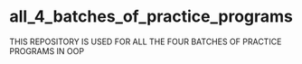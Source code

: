 # all_4_batches_of_practice_programs
THIS REPOSITORY IS USED FOR ALL THE FOUR BATCHES OF PRACTICE PROGRAMS IN OOP
